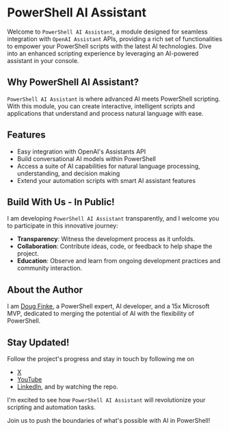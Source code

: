 # PowerShell AI Assistant

Welcome to `PowerShell AI Assistant`, a module designed for seamless integration with `OpenAI Assistant` APIs, providing a rich set of functionalities to empower your PowerShell scripts with the latest AI technologies. Dive into an enhanced scripting experience by leveraging an AI-powered assistant in your console.

## Why PowerShell AI Assistant?

`PowerShell AI Assistant` is where advanced AI meets PowerShell scripting. With this module, you can create interactive, intelligent scripts and applications that understand and process natural language with ease.

## Features

- Easy integration with OpenAI's Assistants API
- Build conversational AI models within PowerShell
- Access a suite of AI capabilities for natural language processing, understanding, and decision making
- Extend your automation scripts with smart AI assistant features


## Build With Us - In Public!

I am developing `PowerShell AI Assistant` transparently, and I welcome you to participate in this innovative journey:

- **Transparency**: Witness the development process as it unfolds.
- **Collaboration**: Contribute ideas, code, or feedback to help shape the project.
- **Education**: Observe and learn from ongoing development practices and community interaction.

## About the Author

I am [Doug Finke](https://github.com/dfinke), a PowerShell expert, AI developer, and a 15x Microsoft MVP, dedicated to merging the potential of AI with the flexibility of PowerShell.

## Stay Updated!

Follow the project's progress and stay in touch by following me on 
- [X](https://x.com/dfinke)
- [YouTube](https://www.youtube.com/@DougFinke)
- [LinkedIn](https://www.linkedin.com/in/douglasfinke/), and by watching the repo.

I'm excited to see how `PowerShell AI Assistant` will revolutionize your scripting and automation tasks.

Join us to push the boundaries of what's possible with AI in PowerShell!